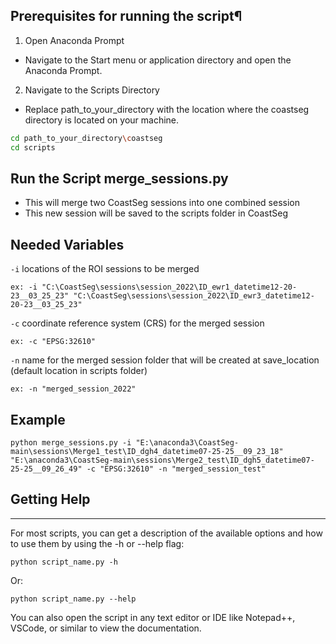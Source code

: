 ## Prerequisites for running the script¶

1. Open Anaconda Prompt

- Navigate to the Start menu or application directory and open the Anaconda Prompt.
2. Navigate to the Scripts Directory

- Replace path_to_your_directory with the location where the coastseg directory is located on your machine.

```bash
cd path_to_your_directory\coastseg
cd scripts 
```

## Run the Script merge_sessions.py

- This will merge two CoastSeg sessions into one combined session
- This new session will be saved to the scripts folder in CoastSeg

## Needed Variables

`-i` locations of the ROI sessions to be merged
```
ex: -i "C:\CoastSeg\sessions\session_2022\ID_ewr1_datetime12-20-23__03_25_23" "C:\CoastSeg\sessions\session_2022\ID_ewr3_datetime12-20-23__03_25_23"
```

`-c` coordinate reference system (CRS) for the merged session

```
ex: -c "EPSG:32610"
```

`-n` name for the merged session folder that will be created at save_location (default location in scripts folder)

```
ex: -n "merged_session_2022"
```

## Example

```
python merge_sessions.py -i "E:\anaconda3\CoastSeg-main\sessions\Merge1_test\ID_dgh4_datetime07-25-25__09_23_18" "E:\anaconda3\CoastSeg-main\sessions\Merge2_test\ID_dgh5_datetime07-25-25__09_26_49" -c "EPSG:32610" -n "merged_session_test"

```

## Getting Help

---

For most scripts, you can get a description of the available options and how to use them by using the -h or --help flag:

```
python script_name.py -h
```

Or:

```
python script_name.py --help
```

You can also open the script in any text editor or IDE like Notepad++, VSCode, or similar to view the documentation.

